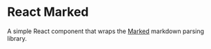 # React Marked

A simple React component that wraps the [Marked](https://github.com/markedjs/marked) markdown parsing library.
